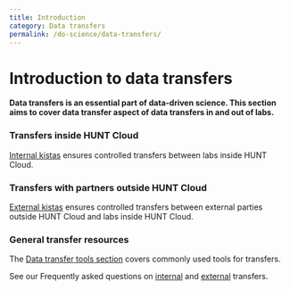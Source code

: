 ```yaml
---
title: Introduction
category: Data transfers
permalink: /do-science/data-transfers/
---
```


# Introduction to data transfers

**Data transfers is an essential part of data-driven science. This section aims to cover data transfer aspect of data transfers in and out of labs.**

### Transfers inside HUNT Cloud 

[Internal kistas](/do-science/tools/transfers/internal-kista/) ensures controlled transfers between labs inside HUNT Cloud.

### Transfers with partners outside HUNT Cloud

[External kistas](/do-science/tools/transfers/external-kista/) ensures controlled transfers between external parties outside HUNT Cloud and labs inside HUNT Cloud.

### General transfer resources

The [Data transfer tools section](/do-science/tools/transfer/) covers commonly used tools for transfers.

See our Frequently asked questions on [internal](/do-science/faq/internal-transfer/) and [external](/do-science/faq/external-transfer/) transfers.
